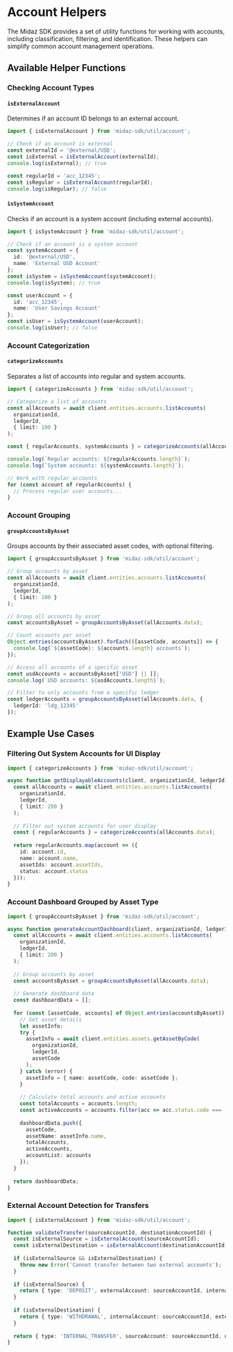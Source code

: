 # Account Helpers

The Midaz SDK provides a set of utility functions for working with accounts, including classification, filtering, and identification. These helpers can simplify common account management operations.

## Available Helper Functions

### Checking Account Types

#### `isExternalAccount`

Determines if an account ID belongs to an external account.

```typescript
import { isExternalAccount } from 'midaz-sdk/util/account';

// Check if an account is external
const externalId = '@external/USD';
const isExternal = isExternalAccount(externalId);
console.log(isExternal); // true

const regularId = 'acc_12345';
const isRegular = isExternalAccount(regularId);
console.log(isRegular); // false
```

#### `isSystemAccount`

Checks if an account is a system account (including external accounts).

```typescript
import { isSystemAccount } from 'midaz-sdk/util/account';

// Check if an account is a system account
const systemAccount = {
  id: '@external/USD',
  name: 'External USD Account'
};
const isSystem = isSystemAccount(systemAccount);
console.log(isSystem); // true

const userAccount = {
  id: 'acc_12345',
  name: 'User Savings Account'
};
const isUser = isSystemAccount(userAccount);
console.log(isUser); // false
```

### Account Categorization

#### `categorizeAccounts`

Separates a list of accounts into regular and system accounts.

```typescript
import { categorizeAccounts } from 'midaz-sdk/util/account';

// Categorize a list of accounts
const allAccounts = await client.entities.accounts.listAccounts(
  organizationId,
  ledgerId,
  { limit: 100 }
);

const { regularAccounts, systemAccounts } = categorizeAccounts(allAccounts.data);

console.log(`Regular accounts: ${regularAccounts.length}`);
console.log(`System accounts: ${systemAccounts.length}`);

// Work with regular accounts
for (const account of regularAccounts) {
  // Process regular user accounts...
}
```

### Account Grouping

#### `groupAccountsByAsset`

Groups accounts by their associated asset codes, with optional filtering.

```typescript
import { groupAccountsByAsset } from 'midaz-sdk/util/account';

// Group accounts by asset
const allAccounts = await client.entities.accounts.listAccounts(
  organizationId,
  ledgerId,
  { limit: 100 }
);

// Group all accounts by asset
const accountsByAsset = groupAccountsByAsset(allAccounts.data);

// Count accounts per asset
Object.entries(accountsByAsset).forEach(([assetCode, accounts]) => {
  console.log(`${assetCode}: ${accounts.length} accounts`);
});

// Access all accounts of a specific asset
const usdAccounts = accountsByAsset['USD'] || [];
console.log(`USD accounts: ${usdAccounts.length}`);

// Filter to only accounts from a specific ledger
const ledgerAccounts = groupAccountsByAsset(allAccounts.data, {
  ledgerId: 'ldg_12345'
});
```

## Example Use Cases

### Filtering Out System Accounts for UI Display

```typescript
import { categorizeAccounts } from 'midaz-sdk/util/account';

async function getDisplayableAccounts(client, organizationId, ledgerId) {
  const allAccounts = await client.entities.accounts.listAccounts(
    organizationId,
    ledgerId,
    { limit: 200 }
  );
  
  // Filter out system accounts for user display
  const { regularAccounts } = categorizeAccounts(allAccounts.data);
  
  return regularAccounts.map(account => ({
    id: account.id,
    name: account.name,
    assetIds: account.assetIds,
    status: account.status
  }));
}
```

### Account Dashboard Grouped by Asset Type

```typescript
import { groupAccountsByAsset } from 'midaz-sdk/util/account';

async function generateAccountDashboard(client, organizationId, ledgerId) {
  const allAccounts = await client.entities.accounts.listAccounts(
    organizationId,
    ledgerId,
    { limit: 200 }
  );
  
  // Group accounts by asset
  const accountsByAsset = groupAccountsByAsset(allAccounts.data);
  
  // Generate dashboard data
  const dashboardData = [];
  
  for (const [assetCode, accounts] of Object.entries(accountsByAsset)) {
    // Get asset details
    let assetInfo;
    try {
      assetInfo = await client.entities.assets.getAssetByCode(
        organizationId,
        ledgerId,
        assetCode
      );
    } catch (error) {
      assetInfo = { name: assetCode, code: assetCode };
    }
    
    // Calculate total accounts and active accounts
    const totalAccounts = accounts.length;
    const activeAccounts = accounts.filter(acc => acc.status.code === 'ACTIVE').length;
    
    dashboardData.push({
      assetCode,
      assetName: assetInfo.name,
      totalAccounts,
      activeAccounts,
      accountList: accounts
    });
  }
  
  return dashboardData;
}
```

### External Account Detection for Transfers

```typescript
import { isExternalAccount } from 'midaz-sdk/util/account';

function validateTransfer(sourceAccountId, destinationAccountId) {
  const isExternalSource = isExternalAccount(sourceAccountId);
  const isExternalDestination = isExternalAccount(destinationAccountId);
  
  if (isExternalSource && isExternalDestination) {
    throw new Error('Cannot transfer between two external accounts');
  }
  
  if (isExternalSource) {
    return { type: 'DEPOSIT', externalAccount: sourceAccountId, internalAccount: destinationAccountId };
  }
  
  if (isExternalDestination) {
    return { type: 'WITHDRAWAL', internalAccount: sourceAccountId, externalAccount: destinationAccountId };
  }
  
  return { type: 'INTERNAL_TRANSFER', sourceAccount: sourceAccountId, destinationAccount: destinationAccountId };
}
```
